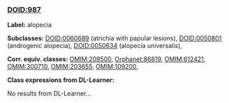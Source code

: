 
### [DOID:987](http://purl.obolibrary.org/obo/DOID_987)
**Label:** alopecia

**Subclasses:** [DOID:0060689](http://purl.obolibrary.org/obo/DOID_0060689) (atrichia with papular lesions), [DOID:0050801](http://purl.obolibrary.org/obo/DOID_0050801) (androgenic alopecia), [DOID:0050634](http://purl.obolibrary.org/obo/DOID_0050634) (alopecia universalis), 

**Corr. equiv. classes:** [OMIM:209500](http://purl.obolibrary.org/obo/OMIM_209500), [Orphanet:86819](http://www.orpha.net/ORDO/Orphanet_86819), [OMIM:612421](http://purl.obolibrary.org/obo/OMIM_612421), [OMIM:300710](http://purl.obolibrary.org/obo/OMIM_300710), [OMIM:203655](http://purl.obolibrary.org/obo/OMIM_203655), [OMIM:109200](http://purl.obolibrary.org/obo/OMIM_109200), 

**Class expressions from DL-Learner:**

No results from DL-Learner...



